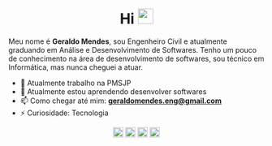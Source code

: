 <h1 align="center">Hi <img src="https://raw.githubusercontent.com/kaueMarques/kaueMarques/master/hi.gif" width="30px"> </h1>

Meu nome é **Geraldo Mendes**, sou Engenheiro Civil e atualmente graduando em Análise e Desenvolvimento de Softwares.
Tenho um pouco de conhecimento na área de desenvolvimento de softwares, sou técnico em Informática, mas nunca cheguei a atuar. 

- 🔭 Atualmente trabalho na PMSJP
- 🌱 Atualmente estou aprendendo desenvolver softwares
- 📫 Como chegar até mim: **geraldomendes.eng@gmail.com**
- ⚡ Curiosidade: Tecnologia


<p align="center">
<a href="https://www.instagram.com/geraldo.mendes/" target="blank"><img align="center" src="https://cdn.jsdelivr.net/npm/simple-icons@3.0.1/icons/instagram.svg" alt="geraldomendes" height="20" width="20" /></a>
<a href="https://twitter.com/mendesgeraldoo" target="blank"><img align="center" src="https://cdn.jsdelivr.net/npm/simple-icons@3.0.1/icons/twitter.svg" alt="geraldomendes" height="20" width="20" /></a>
<a href="https://www.linkedin.com/in/geraldomendes/" target="blank"><img align="center" src="https://cdn.jsdelivr.net/npm/simple-icons@3.0.1/icons/linkedin.svg" alt="geraldomendes" height="20" width="20" /></a>
<a href="https://codesandbox.io/u/Geraldo.mendes" target="blank"><img align="center" src="https://cdn.jsdelivr.net/npm/simple-icons@3.0.1/icons/codesandbox.svg" alt="geraldomendes" height="20" width="20" /></a>
</p>
